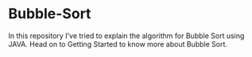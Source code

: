# Bubble-Sort
In this repository I've tried to explain the algorithm for Bubble Sort using JAVA.
Head on to Getting Started to know more about Bubble Sort.
